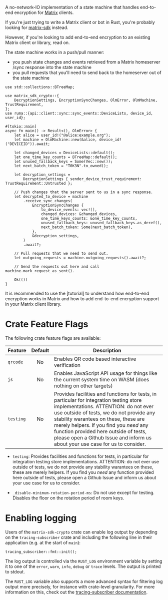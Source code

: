 A no-network-IO implementation of a state machine that handles end-to-end
encryption for [Matrix] clients.

If you're just trying to write a Matrix client or bot in Rust, you're probably
looking for [matrix-sdk] instead.

However, if you're looking to add end-to-end encryption to an existing Matrix
client or library, read on.

The state machine works in a push/pull manner:

- you push state changes and events retrieved from a Matrix homeserver /sync
  response into the state machine
- you pull requests that you'll need to send back to the homeserver out of the
  state machine

```rust,no_run
use std::collections::BTreeMap;

use matrix_sdk_crypto::{
    DecryptionSettings, EncryptionSyncChanges, OlmError, OlmMachine, TrustRequirement,
};
use ruma::{api::client::sync::sync_events::DeviceLists, device_id, user_id};

#[tokio::main]
async fn main() -> Result<(), OlmError> {
    let alice = user_id!("@alice:example.org");
    let machine = OlmMachine::new(&alice, device_id!("DEVICEID")).await;

    let changed_devices = DeviceLists::default();
    let one_time_key_counts = BTreeMap::default();
    let unused_fallback_keys = Some(Vec::new());
    let next_batch_token = "T0K3N".to_owned();

    let decryption_settings =
        DecryptionSettings { sender_device_trust_requirement: TrustRequirement::Untrusted };

    // Push changes that the server sent to us in a sync response.
    let decrypted_to_device = machine
        .receive_sync_changes(
            EncryptionSyncChanges {
                to_device_events: vec![],
                changed_devices: &changed_devices,
                one_time_keys_counts: &one_time_key_counts,
                unused_fallback_keys: unused_fallback_keys.as_deref(),
                next_batch_token: Some(next_batch_token),
            },
            &decryption_settings,
        )
        .await?;

    // Pull requests that we need to send out.
    let outgoing_requests = machine.outgoing_requests().await?;

    // Send the requests out here and call machine.mark_request_as_sent().

    Ok(())
}
```
It is recommended to use the [tutorial] to understand how end-to-end encryption
works in Matrix and how to add end-to-end encryption support in your Matrix
client library.

[Matrix]: https://matrix.org/
[matrix-sdk]: https://github.com/matrix-org/matrix-rust-sdk/

# Crate Feature Flags

The following crate feature flags are available:

| Feature             | Default | Description                                                                                                                |
| ------------------- | :-----: | -------------------------------------------------------------------------------------------------------------------------- |
| `qrcode`            |   No    | Enables QR code based interactive verification                                                                             |
| `js`                |   No    | Enables JavaScript API usage for things like the current system time on WASM (does nothing on other targets)               |
| `testing`           |   No    | Provides facilities and functions for tests, in particular for integration testing store implementations. ATTENTION: do not ever use outside of tests, we do not provide any stability warantees on these, these are merely helpers. If you find you _need_ any function provided here outside of tests, please open a Github Issue and inform us about your use case for us to consider. |

* `testing`: Provides facilities and functions for tests, in particular for integration testing store implementations. ATTENTION: do not ever use outside of tests, we do not provide any stability warantees on these, these are merely helpers. If you find you _need_ any function provided here outside of tests, please open a Github Issue and inform us about your use case for us to consider.

* `_disable-minimum-rotation-period-ms`: Do not use except for testing. Disables the floor on the rotation period of room keys.
# Enabling logging

Users of the `matrix-sdk-crypto` crate can enable log output by depending on the
`tracing-subscriber` crate and including the following line in their
application (e.g. at the start of `main`):

```no_compile
tracing_subscriber::fmt::init();
```

The log output is controlled via the `RUST_LOG` environment variable by
setting it to one of the `error`, `warn`, `info`, `debug` or `trace` levels.
The output is printed to stdout.

The `RUST_LOG` variable also supports a more advanced syntax for filtering
log output more precisely, for instance with crate-level granularity. For
more information on this, check out the [tracing-subscriber documentation].

[tracing-subscriber documentation]: https://docs.rs/tracing-subscriber/latest/tracing_subscriber/

